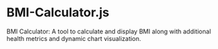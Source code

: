 # BMI-Calculator.js
BMI Calculator: A tool to calculate and display BMI along with additional health metrics and dynamic chart visualization.
